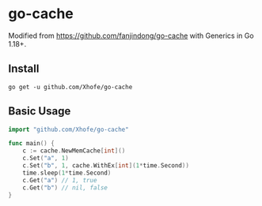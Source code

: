 # go-cache
 
Modified from <https://github.com/fanjindong/go-cache> with Generics in Go 1.18+.

## Install

`go get -u github.com/Xhofe/go-cache`

## Basic Usage

```go
import "github.com/Xhofe/go-cache"

func main() {
    c := cache.NewMemCache[int]()
    c.Set("a", 1)
    c.Set("b", 1, cache.WithEx[int](1*time.Second))
    time.sleep(1*time.Second)
    c.Get("a") // 1, true
    c.Get("b") // nil, false
}
```